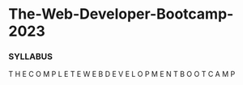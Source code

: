 # The-Web-Developer-Bootcamp-2023
### SYLLABUS
T H E C O M P L E T E W E B
D E V E L O P M E N T
B O O T C A M P
